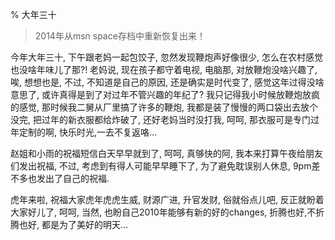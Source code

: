 % 大年三十

> 2014年从msn space存档中重新恢复出来！




今年大年三十, 下午跟老妈一起包饺子, 忽然发现鞭炮声好像很少,  怎么在农村感觉也没啥年味儿了那?!  老妈说, 现在孩子都守着电视, 电脑那, 对放鞭炮没啥兴趣了, 唉, 想想也是, 不过, 不知道是自己的原因, 还是确实是时代变了, 感觉这年过得没啥意思了, 或许真得是到了对过年不管兴趣的年纪了? 我只记得我小时候放鞭炮放疯的感觉, 那时候我二舅从厂里搞了许多的鞭炮, 我都是装了慢慢的两口袋出去放个没完, 把过年的新衣服都给炸破了, 还好老妈当时没打我, 呵呵, 那衣服可是专门过年定制的啊, 快乐时光,一去不复返咯...

赵姐和小雨的祝福短信白天早早就到了, 呵呵, 真够快的阿, 我本来打算午夜给朋友们发出祝福, 不过, 考虑到有得人可能早早睡下了, 为了避免耽误别人休息, 9pm差不多也发出了自己的祝福. 

虎年来啦, 祝福大家虎年虎虎生威, 财源广进, 升官发财, 俗就俗点儿吧, 反正就盼着大家好儿了, 呵呵, 当然, 也盼自己2010年能够有新的好的changes, 折腾也好,不折腾也好, 都是为了美好的明天...